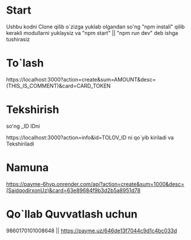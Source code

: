 # Start

Ushbu kodni Clone qilib o`zizga yuklab olgandan so'ng "npm install" qilib kerakli modullarni yuklaysiz
va "npm start" || "npm run dev" deb ishga tushirasiz

# To`lash

https://localhost:3000?action=create&sum=AMOUNT&desc=(THIS_IS_COMMENT)&card=CARD_TOKEN

# Tekshirish

so'ng \_ID IDni

https://localhost:3000?action=info&id=TOLOV_ID ni qo`yib kiriladi va Tekshiriladi

# Namuna

https://payme-6hyp.onrender.com/api?action=create&sum=1000&desc=(SaidqodirxonUz)&card=63e89684f9b3d2b5a8951d78

# Qo`llab Quvvatlash uchun

9860170101008648 || https://payme.uz/646de13f7044c9d1c4bc033d
